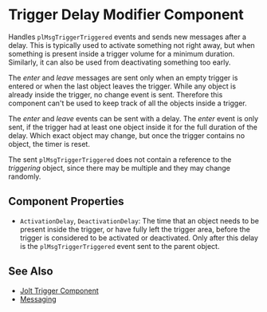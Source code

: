# Trigger Delay Modifier Component

Handles `plMsgTriggerTriggered` events and sends new messages after a delay. This is typically used to activate something not right away, but when something is present inside a trigger volume for a minimum duration. Similarly, it can also be used from deactivating something too early.

The *enter* and *leave* messages are sent only when an empty trigger is entered or when the last object leaves the trigger. While any object is already inside the trigger, no change event is sent. Therefore this component can't be used to keep track of all the objects inside a trigger.

The *enter* and *leave* events can be sent with a delay. The *enter* event is only sent, if the trigger had at least one object inside it for the full duration of the delay. Which exact object may change, but once the trigger contains no object, the timer is reset.

The sent `plMsgTriggerTriggered` does not contain a reference to the *triggering* object, since there may be multiple and they may change randomly.

## Component Properties

* `ActivationDelay`, `DeactivationDelay`: The time that an object needs to be present inside the trigger, or have fully left the trigger area, before the trigger is considered to be activated or deactivated. Only after this delay is the `plMsgTriggerTriggered` event sent to the parent object.

## See Also

* [Jolt Trigger Component](../../physics/jolt/actors/jolt-trigger-component.md)
* [Messaging](../../runtime/world/world-messaging.md)